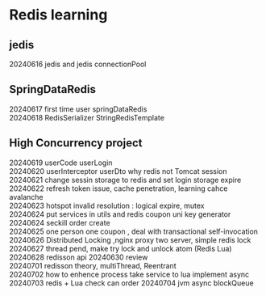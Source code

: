# Redis learning

## jedis
20240616 jedis and jedis connectionPool

## SpringDataRedis
20240617 first time user springDataRedis  
20240618 RedisSerializer StringRedisTemplate  

## High Concurrency project
20240619 userCode userLogin  
20240620 userInterceptor userDto why redis not Tomcat session  
20240621 change sessin storage to redis and set login storage expire  
20240622 refresh token issue, cache penetration, learning cahce avalanche  
20240623 hotspot invalid resolution : logical expire, mutex  
20240624 put services in utils and redis coupon uni key generator  
20240624 seckill order create  
20240625 one person one coupon , deal with transactional self-invocation  
20240626 Distributed Locking ,nginx proxy two server, simple redis lock  
20240627 thread pend,  make try lock and unlock atom (Redis Lua)
20240628 redisson api
20240630 review  
20240701 redisson theory, multiThread, Reentrant  
20240702 how to enhence process take service to lua implement async  
20240703 redis + Lua check can order
20240704 jvm async blockQueue